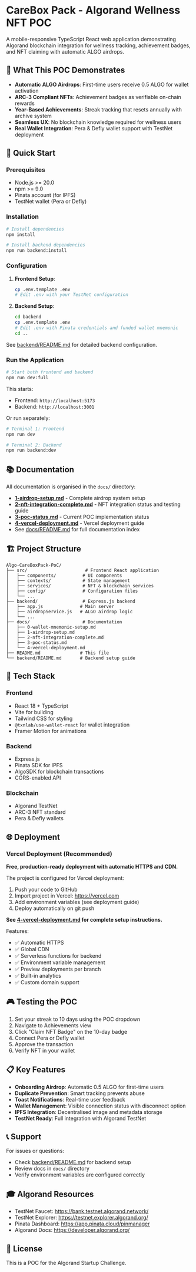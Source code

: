 # CareBox Pack - Algorand Wellness NFT POC

A mobile-responsive TypeScript React web application demonstrating Algorand blockchain integration for wellness tracking, achievement badges, and NFT claiming with automatic ALGO airdrops.

## 🎯 What This POC Demonstrates

- **Automatic ALGO Airdrops**: First-time users receive 0.5 ALGO for wallet activation
- **ARC-3 Compliant NFTs**: Achievement badges as verifiable on-chain rewards
- **Year-Based Achievements**: Streak tracking that resets annually with archive system
- **Seamless UX**: No blockchain knowledge required for wellness users
- **Real Wallet Integration**: Pera & Defly wallet support with TestNet deployment

## 🚀 Quick Start

### Prerequisites

- Node.js >= 20.0
- npm >= 9.0
- Pinata account (for IPFS)
- TestNet wallet (Pera or Defly)

### Installation

```bash
# Install dependencies
npm install

# Install backend dependencies
npm run backend:install
```

### Configuration

1. **Frontend Setup**:

   ```bash
   cp .env.template .env
   # Edit .env with your TestNet configuration
   ```

2. **Backend Setup**:
   ```bash
   cd backend
   cp .env.template .env
   # Edit .env with Pinata credentials and funded wallet mnemonic
   cd ..
   ```

See [backend/README.md](backend/README.md) for detailed backend configuration.

### Run the Application

```bash
# Start both frontend and backend
npm run dev:full
```

This starts:

- Frontend: `http://localhost:5173`
- Backend: `http://localhost:3001`

Or run separately:

```bash
# Terminal 1: Frontend
npm run dev

# Terminal 2: Backend
npm run backend:dev
```

## 📚 Documentation

All documentation is organised in the `docs/` directory:

- **[1-airdrop-setup.md](docs/1-airdrop-setup.md)** - Complete airdrop system setup
- **[2-nft-integration-complete.md](docs/2-nft-integration-complete.md)** - NFT integration status and testing guide
- **[3-poc-status.md](docs/3-poc-status.md)** - Current POC implementation status
- **[4-vercel-deployment.md](docs/4-vercel-deployment.md)** - Vercel deployment guide
- See [docs/README.md](docs/README.md) for full documentation index

## 🏗️ Project Structure

```
Algo-CareBoxPack-PoC/
├── src/                      # Frontend React application
│   ├── components/          # UI components
│   ├── contexts/            # State management
│   ├── services/            # NFT & blockchain services
│   ├── config/              # Configuration files
│   └── ...
├── backend/                 # Express.js backend
│   ├── app.js              # Main server
│   ├── airdropService.js   # ALGO airdrop logic
│   └── ...
├── docs/                    # Documentation
│   ├── 0-wallet-mnemonic-setup.md
│   ├── 1-airdrop-setup.md
│   ├── 2-nft-integration-complete.md
│   ├── 3-poc-status.md
│   └── 4-vercel-deployment.md
├── README.md               # This file
└── backend/README.md       # Backend setup guide
```

## 🔧 Tech Stack

### Frontend

- React 18 + TypeScript
- Vite for building
- Tailwind CSS for styling
- `@txnlab/use-wallet-react` for wallet integration
- Framer Motion for animations

### Backend

- Express.js
- Pinata SDK for IPFS
- AlgoSDK for blockchain transactions
- CORS-enabled API

### Blockchain

- Algorand TestNet
- ARC-3 NFT standard
- Pera & Defly wallets

## 🌐 Deployment

### Vercel Deployment (Recommended)

**Free, production-ready deployment with automatic HTTPS and CDN.**

The project is configured for Vercel deployment:

1. Push your code to GitHub
2. Import project in Vercel: https://vercel.com
3. Add environment variables (see deployment guide)
4. Deploy automatically on git push

**See [4-vercel-deployment.md](docs/4-vercel-deployment.md) for complete setup instructions.**

Features:

- ✅ Automatic HTTPS
- ✅ Global CDN
- ✅ Serverless functions for backend
- ✅ Environment variable management
- ✅ Preview deployments per branch
- ✅ Built-in analytics
- ✅ Custom domain support

## 🎮 Testing the POC

1. Set your streak to 10 days using the POC dropdown
2. Navigate to Achievements view
3. Click "Claim NFT Badge" on the 10-day badge
4. Connect Pera or Defly wallet
5. Approve the transaction
6. Verify NFT in your wallet

## 📋 Key Features

- **Onboarding Airdrop**: Automatic 0.5 ALGO for first-time users
- **Duplicate Prevention**: Smart tracking prevents abuse
- **Toast Notifications**: Real-time user feedback
- **Wallet Management**: Visible connection status with disconnect option
- **IPFS Integration**: Decentralised image and metadata storage
- **TestNet Ready**: Full integration with Algorand TestNet

## 📞 Support

For issues or questions:

- Check [backend/README.md](backend/README.md) for backend setup
- Review docs in `docs/` directory
- Verify environment variables are configured correctly

## 🎓 Algorand Resources

- TestNet Faucet: https://bank.testnet.algorand.network/
- TestNet Explorer: https://testnet.explorer.algorand.org/
- Pinata Dashboard: https://app.pinata.cloud/pinmanager
- Algorand Docs: https://developer.algorand.org/

## 📄 License

This is a POC for the Algorand Startup Challenge.
